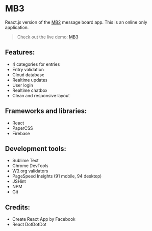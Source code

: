# MB3
React.js version of the [MB2](https://github.com/krzysztofradomski/mb2/) message board app. This is an online only application.

> Check out the live demo: [MB3](https://krzysztofradomski.github.io/mb3/)

## Features:
* 4 categories for entries
* Entry validation
* Cloud database
* Realtime updates
* User login
* Realtime chatbox
* Clean and responsive layout

## Frameworks and libraries:
* React
* PaperCSS
* Firebase

## Development tools:
* Sublime Text
* Chrome DevTools 
* W3.org validators
* PageSpeed Insights (91 mobile, 94 desktop)
* JSHint
* NPM
* Git

## Credits:
* Create React App by Facebook
* React DotDotDot

